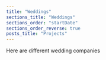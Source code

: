 ```yaml
---
title: "Weddings"
sections_title: "Weddings"
sections_order: "startDate"
sections_order_reverse: true
posts_title: "Projects"
---
```


Here are different wedding companies